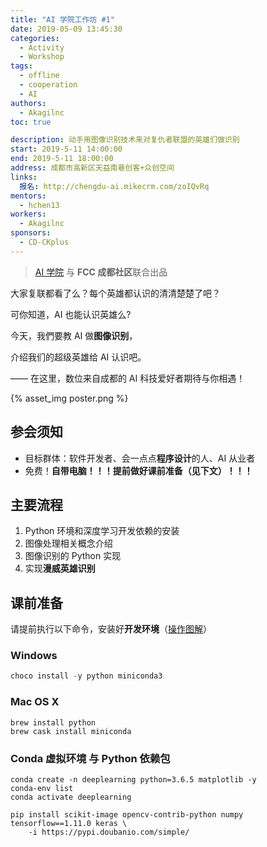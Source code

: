 ```yaml
---
title: "AI 学院工作坊 #1"
date: 2019-05-09 13:45:30
categories:
  - Activity
  - Workshop
tags:
  - offline
  - cooperation
  - AI
authors:
  - Akagilnc
toc: true

description: 动手用图像识别技术来对复仇者联盟的英雄们做识别
start: 2019-5-11 14:00:00
end: 2019-5-11 18:00:00
address: 成都市高新区天益南巷创客+众创空间
links:
  报名: http://chengdu-ai.mikecrm.com/zoIQvRq
mentors:
  - hchen13
workers:
  - Akagilnc
sponsors:
  - CD-CKplus
---
```


> [AI 学院][1] 与 **FCC 成都社区**联合出品

大家复联都看了么？每个英雄都认识的清清楚楚了吧？

可你知道，AI 也能认识英雄么?

今天，我們要教 AI 做**图像识别**，

介绍我们的超级英雄给 AI 认识吧。

—— 在这里，数位来自成都的 AI 科技爱好者期待与你相遇！

{% asset_img poster.png %}

## 参会须知

- 目标群体：软件开发者、会一点点**程序设计**的人、AI 从业者
- 免费！**自带电脑！！！提前做好课前准备（见下文）！！！**

<!-- more -->

## 主要流程

1.  Python 环境和深度学习开发依赖的安装
2.  图像处理相关概念介绍
3.  图像识别的 Python 实现
4.  实现**漫威英雄识别**

## 课前准备

请提前执行以下命令，安装好**开发环境**（[操作图解][2]）

### Windows

```powershell
choco install -y python miniconda3
```

### Mac OS X

```shell
brew install python
brew cask install miniconda
```

### Conda 虚拟环境 与 Python 依赖包

```shell
conda create -n deeplearning python=3.6.5 matplotlib -y
conda-env list
conda activate deeplearning

pip install scikit-image opencv-contrib-python numpy tensorflow==1.11.0 keras \
    -i https://pypi.doubanio.com/simple/
```

[1]: https://www.theschool.ai/
[2]: ../hexo-web-app/#%E3%80%90%E9%99%84-0%E3%80%91Windows-%E8%BD%AF%E4%BB%B6%E5%AE%89%E8%A3%85%E5%9B%BE%E8%A7%A3
